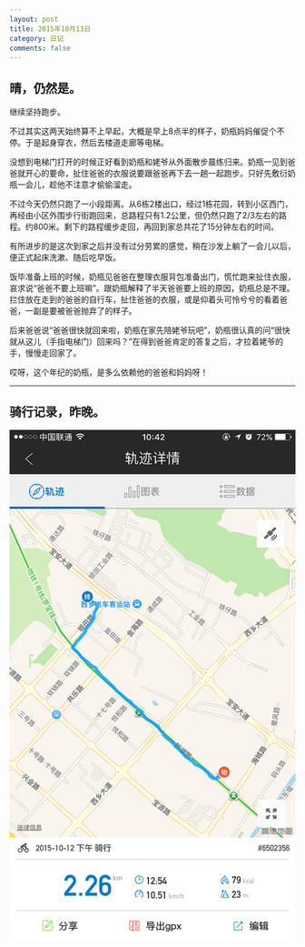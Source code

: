 ```yaml
---
layout: post
title: 2015年10月13日
category: 日记
comments: false
---
```


## 晴，仍然是。

继续坚持跑步。

不过其实这两天始终算不上早起，大概是早上8点半的样子，奶瓶妈妈催促个不停。于是起身穿衣，然后去楼道走廊等电梯。

没想到电梯门打开的时候正好看到奶瓶和姥爷从外面散步晨练归来。奶瓶一见到爸爸就开心的要命，扯住爸爸的衣服说要跟爸爸再下去一趟一起跑步。只好先敷衍奶瓶一会儿，趁他不注意才偷偷溜走。

不过今天仍然只跑了一小段距离。从6栋2楼出口，经过1栋花园，转到小区西门，再经由小区外围步行街跑回来，总路程只有1.2公里，但仍然只跑了2/3左右的路程。约800米。剩下的路程缓步走回，再回到家总共花了15分钟左右的时间。

有所进步的是这次到家之后并没有过分劳累的感觉，稍在沙发上躺了一会儿以后，便正式起床洗漱、随后吃早饭。

饭毕准备上班的时候，奶瓶见爸爸在整理衣服背包准备出门，慌忙跑来扯住衣服，哀求说“爸爸不要上班嘛”。跟奶瓶解释了半天爸爸要上班的原因，奶瓶总是不理。拦住放在走到的爸爸的自行车，扯住爸爸的衣服，或是仰着头可怜兮兮的看着爸爸，一副是要被爸爸抛弃了的样子。

后来爸爸说“爸爸很快就回来啦，奶瓶在家先陪姥爷玩吧”，奶瓶很认真的问“很快就从这儿（手指电梯门）回来吗？”在得到爸爸肯定的答复之后，才拉着姥爷的手，慢慢走回家了。

哎呀，这个年纪的奶瓶，是多么依赖他的爸爸和妈妈呀！

***

## 骑行记录，昨晚。
![2015年10月12日晚](/images/diary_img/151012.PNG)
